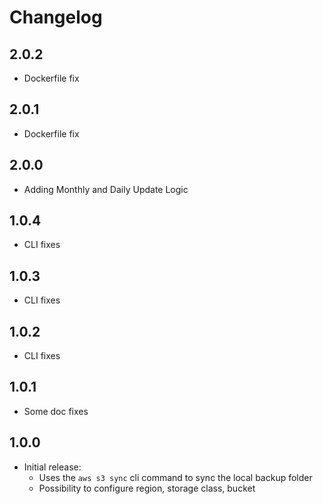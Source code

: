 # Changelog

## 2.0.2

- Dockerfile fix

## 2.0.1

- Dockerfile fix

## 2.0.0

- Adding Monthly and Daily Update Logic

## 1.0.4

- CLI fixes

## 1.0.3

- CLI fixes

## 1.0.2

- CLI fixes

## 1.0.1

- Some doc fixes

## 1.0.0

- Initial release:
  - Uses the `aws s3 sync` cli command to sync the local backup folder
  - Possibility to configure region, storage class, bucket
